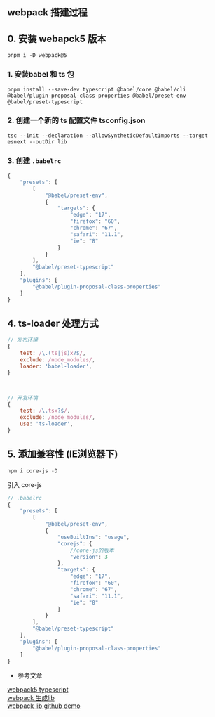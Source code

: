 


## webpack 搭建过程

## 0. 安装 webapck5 版本
```shell
pnpm i -D webpack@5
```

### 1. 安装babel 和 ts 包
```shell
pnpm install --save-dev typescript @babel/core @babel/cli @babel/plugin-proposal-class-properties @babel/preset-env @babel/preset-typescript
```

### 2. 创建一个新的 ts 配置文件 tsconfig.json 
```shell
tsc --init --declaration --allowSyntheticDefaultImports --target esnext --outDir lib

```


### 3. 创建 `.babelrc`
```js
{
    "presets": [
        [
            "@babel/preset-env",
            {
                "targets": {
                    "edge": "17",
                    "firefox": "60",
                    "chrome": "67",
                    "safari": "11.1",
                    "ie": "8"
                }
            }
        ],
        "@babel/preset-typescript"
    ],
    "plugins": [
        "@babel/plugin-proposal-class-properties"
    ]
}
```



## 4. ts-loader 处理方式
```js
// 发布环境
{
    test: /\.(ts|js)x?$/,
    exclude: /node_modules/,
    loader: 'babel-loader',
}



// 开发环境
{
    test: /\.tsx?$/,
    exclude: /node_modules/,
    use: 'ts-loader',
}
```



## 5. 添加兼容性 (IE浏览器下)

```shell
npm i core-js -D
```
引入 core-js
```js
// .babelrc
{
    "presets": [
        [
            "@babel/preset-env",
            {
                "useBuiltIns": "usage",
                "corejs": {
                    //core-js的版本
                    "version": 3
                },
                "targets": {
                    "edge": "17",
                    "firefox": "60",
                    "chrome": "67",
                    "safari": "11.1",
                    "ie": "8"
                }
            }
        ],
        "@babel/preset-typescript"
    ],
    "plugins": [
        "@babel/plugin-proposal-class-properties"
    ]
}
```







- 参考文章
  
[webpack5 typescript](https://www.jianshu.com/p/89c94c9ad013)  
[webpack 生成lib](https://www.webpackjs.com/guides/author-libraries/)  
[webpack lib github demo](https://github.com/kalcifer/webpack-library-example)